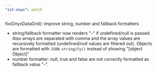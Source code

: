 ```yaml
---
"sit-onyx": patch
---
```


fix(OnyxDataGrid): improve string, number and fallback formatters

- string/fallback formatter now renders "-" if undefined/null is passed. Also arrays are separated with comma and the array values are recursively formatted (undefined/null values are filtered out). Objects are formatted with `JSON.stringify()` instead of showing "[object Object]"
- number formatter: null, true and false are not correctly formatted as fallback value "-".
